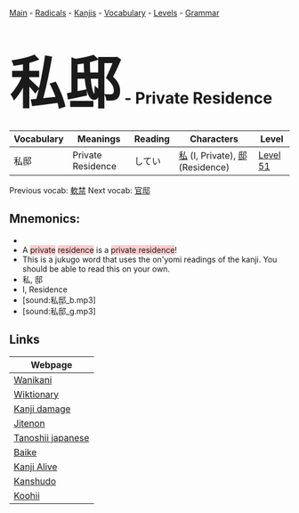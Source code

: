<style> bigfont {font-size: 100px}</style>
[Main](../README.md) -
[Radicals](../radicals.md) -
[Kanjis](../kanjis.md) -
[Vocabulary](../vocabulary.md) -
[Levels](../levels.md) -
[Grammar](../grammar.md)
# <bigfont> 私邸</bigfont> - Private Residence 

| Vocabulary | Meanings | Reading | Characters | Level |
| --- | --- | --- | --- | --- |
| 私邸 | Private Residence | してい |  [私](../kanjis/私.md) (I, Private), [邸](../kanjis/邸.md) (Residence) | [Level 51](../levels/wk_level51.md) |

Previous vocab: [軟禁](軟禁.md) Next vocab: [官邸](官邸.md) 

## Mnemonics:

* 
* A <span style="background-color:#ffcccb"> private</span> <span style="background-color:#ffcccb"> residence</span> is a <span style="background-color:#ffcccb"> private residence</span>!
* This is a jukugo word that uses the on'yomi readings of the kanji. You should be able to read this on your own.
* 私, 邸
* I, Residence
* [sound:私邸_b.mp3]
* [sound:私邸_g.mp3]


## Links 

| Webpage |
| --- |
| [Wanikani          ](https://www.wanikani.com/kanji/私邸) |
| [Wiktionary        ](https://en.wiktionary.org/wiki/私邸) |
| [Kanji damage      ](http://www.kanjidamage.com/kanji/search?utf8=✓&q=私邸) |
| [Jitenon           ](https://jitenon.com/kanji/私邸) |
| [Tanoshii japanese ](https://www.tanoshiijapanese.com/dictionary/kanji.cfm?k=私邸) |
| [Baike             ](https://baike.baidu.com/item/私邸) |
| [Kanji Alive       ](https://app.kanjialive.com/私邸) |
| [Kanshudo          ](https://www.kanshudo.com/searchmn?q=私邸) |
| [Koohii            ](https://kanji.koohii.com/study/kanji/私邸) |
